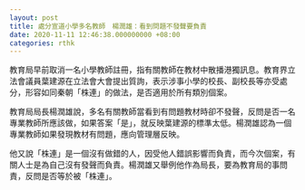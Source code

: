 ```yaml
---
layout: post
title: 處分宣道小學多名教師　楊潤雄：看到問題不發聲要負責
date: 2020-11-11 12:46:38.000000000 +08:00
categories: rthk
---
```


教育局早前取消一名小學教師註冊，指有關教師在教材中散播港獨訊息。教育界立法會議員葉建源在立法會大會提出質詢，表示涉事小學的校長、副校長等亦受處分，形容如同秦朝「株連」的做法，是否適用於所有類別個案。

教育局局長楊潤雄說，多名有關教師當看到有問題教材時卻不發聲，反問是否一名專業教師所應該做，如果答案「是」，就反映葉建源的標準太低。楊潤雄認為一個專業教師如果發現教材有問題，應向管理層反映。

他又說「株連」是一個沒有做錯的人，因受他人錯誤影響而負責，而今次個案，有關人士是為自己沒有發聲而負責。楊潤雄又舉例他作為局長，要為教育局的事問責，反問是否等於被「株連」。

